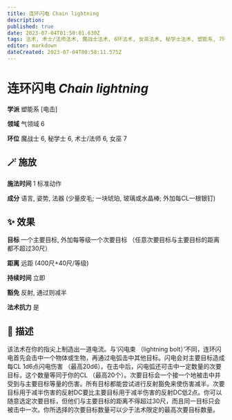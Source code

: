 ```yaml
---
title: 连环闪电 Chain lightning
description: 
published: true
date: 2023-07-04T01:50:01.630Z
tags: 法术, 术士/法师法术, 魔战士法术, 6环法术, 女巫法术, 秘学士法术, 塑能系, 7环法术, 电击, 气领域
editor: markdown
dateCreated: 2023-07-04T00:58:11.575Z
---
```


# **连环闪电** *Chain lightning*

**学派** 塑能系 \[电击\] 

**领域** 气领域 6

**环位** 魔战士 6, 秘学士 6, 术士/法师 6, 女巫 7

## 🪄 施放

**施法时间** 1 标准动作

**成分** 语言, 姿势, 法器 (少量皮毛; 一块琥珀, 玻璃或水晶棒; 外加每CL一根银钉)

## ✨ 效果 

**目标** 一个主要目标, 外加每等级一个次要目标 （任意次要目标与主要目标的距离都不超过30尺） 

**距离** 远距 (400尺+40尺/等级)  

**持续时间** 立即 

**豁免** 反射, 通过则减半

**法术抗力** 是

## 📖 描述

该法术在你的指尖上制造出一道电流。与‘闪电束 （lightning bolt）’不同，连环闪电首先会击中一个物体或生物，再通过电弧击中其他目标。闪电会对主要目标造成每CL 1d6点闪电伤害 （最高20d6）。在击中后，闪电弧还可击中一定数量的次要目标，这个数量等同于你的CL （最高20个）。次要目标会一个接一个地被击中并受到与主要目标等量的伤害。所有目标都能尝试进行反射豁免来使伤害减半。次要目标用于减半伤害的反射DC要比主要目标用于减半伤害的反射DC低2点。你可以随意选定次要目标，但他们与主要目标的距离不得超过30尺，而且同一目标只会被击中一次。你所选择的次要目标数量可以少于法术限定的最高次要目标数量。
    